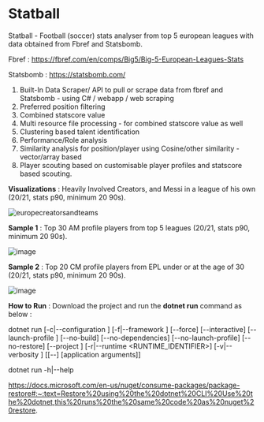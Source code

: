 # Statball

Statball - Football (soccer) stats analyser from top 5 european leagues with data obtained from Fbref and Statsbomb.

Fbref : https://fbref.com/en/comps/Big5/Big-5-European-Leagues-Stats

Statsbomb : https://statsbomb.com/

1. Built-In Data Scraper/ API to pull or scrape data from fbref and Statsbomb - using C# / webapp / web scraping
2. Preferred position filtering
3. Combined statscore value
4. Multi resource file processing - for combined statscore value as well
5. Clustering based talent identification
6. Performance/Role analysis
7. Similarity analysis for position/player using Cosine/other similarity  - vector/array based
8. Player scouting based on customisable player profiles and statscore based scouting.





**Visualizations** : Heavily Involved Creators, and Messi in a league of his own (20/21, stats p90, minimum 20 90s).

![europecreatorsandteams](https://user-images.githubusercontent.com/14120777/126045267-0c9dd978-b226-4f52-b316-73e26296a03f.png)




**Sample 1** : Top 30 AM profile players from top 5 leagues (20/21, stats p90, minimum 20 90s).

![image](https://user-images.githubusercontent.com/14120777/126031154-3a13b672-dcb2-4dbf-9be7-5dae79295205.png)



**Sample 2** : Top 20 CM profile players from EPL under or at the age of 30 (20/21, stats p90, minimum 20 90s).

![image](https://user-images.githubusercontent.com/14120777/126031086-44781317-889b-48c0-ae0c-56a7a881dc8c.png)



**How to Run** : Download the project and run the **dotnet run** command as below : 

dotnet run [-c|--configuration <CONFIGURATION>] [-f|--framework <FRAMEWORK>]
    [--force] [--interactive] [--launch-profile <NAME>] [--no-build]
    [--no-dependencies] [--no-launch-profile] [--no-restore]
    [--project <PATH>] [-r|--runtime <RUNTIME_IDENTIFIER>]
    [-v|--verbosity <LEVEL>] [[--] [application arguments]]

dotnet run -h|--help
  
https://docs.microsoft.com/en-us/nuget/consume-packages/package-restore#:~:text=Restore%20using%20the%20dotnet%20CLI%20Use%20the%20dotnet,this%20runs%20the%20same%20code%20as%20nuget%20restore.
